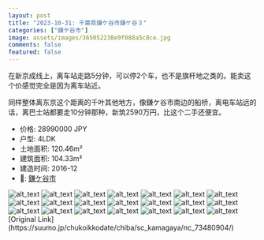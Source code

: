 ```yaml
---
layout: post
title: "2023-10-31: 千葉県鎌ケ谷市鎌ケ谷３"
categories: ["鎌ケ谷市"]
image: assets/images/365052238e9f088a5c8ce.jpg
comments: false
featured: false
---
```

<p>在新京成线上，离车站走路5分钟，可以停2个车，也不是旗杆地之类的。能卖这个价感觉完全是因为离车站近。

同样整体离东京这个距离的千叶其他地方，像鎌ケ谷市南边的船桥，离电车站远的话，离巴士站都要走10分钟那种，新筑2590万円，比这个二手还便宜。</p>

* 价格: 28990000 JPY
* 户型: 4LDK
* 土地面积: 120.46m²
* 建筑面积: 104.33m²
* 建造时间: 2016-12
* 📍: [鎌ケ谷市](https://www.google.com/maps/search/?api=1&query=35.757023025789%2C140.01020583054)

<div class="scroll-container"><img src="/assets/images/61f2fdd2e58c899ef99a5.jpg" alt="alt_text"/>
<img src="/assets/images/bbef439da229bc8fd43d6.jpg" alt="alt_text"/>
<img src="/assets/images/a0b7f3073803d3b3c6f1a.jpg" alt="alt_text"/>
<img src="/assets/images/a7eee79227043d9e5e97b.jpg" alt="alt_text"/>
<img src="/assets/images/6483c09679ebddb933382.jpg" alt="alt_text"/>
<img src="/assets/images/5ab78458e214e629a334f.jpg" alt="alt_text"/>
<img src="/assets/images/4ec59e7cd68b2cf6dabb5.jpg" alt="alt_text"/>
<img src="/assets/images/78970b9507c29a4e2a18d.jpg" alt="alt_text"/>
<img src="/assets/images/149fc5adbf793b3a46762.jpg" alt="alt_text"/>
<img src="/assets/images/cbacd0e497ee0c828483f.jpg" alt="alt_text"/>
<img src="/assets/images/d9417bb981483dfe9d7ab.jpg" alt="alt_text"/>
<img src="/assets/images/ef66ab3ee5914112a669b.jpg" alt="alt_text"/>
<img src="/assets/images/3281607829e43095a13a3.jpg" alt="alt_text"/>
<img src="/assets/images/c6a03e97a50b6577fb9fa.jpg" alt="alt_text"/>
<img src="/assets/images/bf2329c9cb4e9336bd254.jpg" alt="alt_text"/>
<img src="/assets/images/2abdc0769937b9e7b7d79.jpg" alt="alt_text"/>
<img src="/assets/images/f50e6bc6cf8950da44cf9.jpg" alt="alt_text"/>
<img src="/assets/images/f410737f3d43be8e9ba8d.jpg" alt="alt_text"/>
<img src="/assets/images/2e0e46f74ed77ae780938.jpg" alt="alt_text"/>
<img src="/assets/images/767d87726e9abd736569b.jpg" alt="alt_text"/>
<img src="/assets/images/587e9714f2759d833c5fb.jpg" alt="alt_text"/></div>
[Original Link](https://suumo.jp/chukoikkodate/chiba/sc_kamagaya/nc_73480904/)